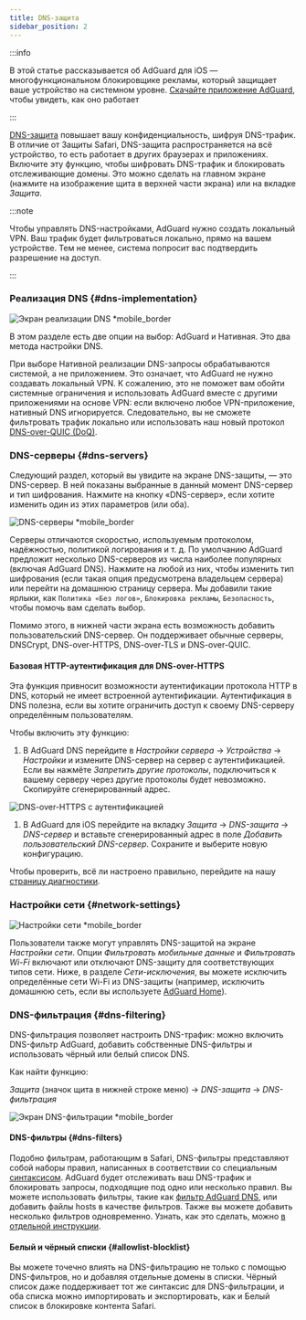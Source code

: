 ```yaml
---
title: DNS-защита
sidebar_position: 2
---
```


:::info

В этой статье рассказывается об AdGuard для iOS — многофункциональном блокировщике рекламы, который защищает ваше устройство на системном уровне. [Скачайте приложение AdGuard](https://agrd.io/download-kb-adblock), чтобы увидеть, как оно работает

:::

[DNS-защита](https://adguard-dns.io/kb/general/dns-filtering/) повышает вашу конфиденциальность, шифруя DNS-трафик. В отличие от Защиты Safari, DNS-защита распространяется на всё устройство, то есть работает в других браузерах и приложениях. Включите эту функцию, чтобы шифровать DNS-трафик и блокировать отслеживающие домены. Это можно сделать на главном экране (нажмите на изображение щита в верхней части экрана) или на вкладке _Защита_.

:::note

Чтобы управлять DNS-настройками, AdGuard нужно создать локальный VPN. Ваш трафик будет фильтроваться локально, прямо на вашем устройстве. Тем не менее, система попросит вас подтвердить разрешение на доступ.

:::

### Реализация DNS {#dns-implementation}

![Экран реализации DNS \*mobile\_border](https://cdn.adtidy.org/public/Adguard/kb/iOS/features/implementation_ru.jpeg)

В этом разделе есть две опции на выбор: AdGuard и Нативная. Это два метода настройки DNS.

При выборе Нативной реализации DNS-запросы обрабатываются системой, а не приложением. Это означает, что AdGuard не нужно создавать локальный VPN. К сожалению, это не поможет вам обойти системные ограничения и использовать AdGuard вместе с другими приложениями на основе VPN: если включено любое VPN-приложение, нативный DNS игнорируется. Следовательно, вы не сможете фильтровать трафик локально или использовать наш новый протокол [DNS-over-QUIC (DoQ)](https://adguard.com/en/blog/dns-over-quic.html).

### DNS-серверы {#dns-servers}

Следующий раздел, который вы увидите на экране DNS-защиты, — это DNS-сервер. В ней показаны выбранные в данный момент DNS-сервер и тип шифрования. Нажмите на кнопку «DNS-сервер», если хотите изменить один из этих параметров (или оба).

![DNS-серверы \*mobile\_border](https://cdn.adtidy.org/public/Adguard/kb/iOS/features/dns_server_ru.jpeg)

Серверы отличаются скоростью, используемым протоколом, надёжностью, политикой логирования и т. д. По умолчанию AdGuard предложит несколько DNS-серверов из числа наиболее популярных (включая AdGuard DNS). Нажмите на любой из них, чтобы изменить тип шифрования (если такая опция предусмотрена владельцем сервера) или перейти на домашнюю страницу сервера. Мы добавили такие ярлыки, как `Политика «Без логов»`, `Блокировка рекламы`, `Безопасность`, чтобы помочь вам сделать выбор.

Помимо этого, в нижней части экрана есть возможность добавить пользовательский DNS-сервер. Он поддерживает обычные серверы, DNSCrypt, DNS-over-HTTPS, DNS-over-TLS и DNS-over-QUIC.

#### Базовая HTTP-аутентификация для DNS-over-HTTPS

Эта функция привносит возможности аутентификации протокола HTTP в DNS, который не имеет встроенной аутентификации. Аутентификация в DNS полезна, если вы хотите ограничить доступ к своему DNS-серверу определённым пользователям.

Чтобы включить эту функцию:

1. В AdGuard DNS перейдите в _Настройки сервера_ → _Устройства_ → _Настройки_ и измените DNS-сервер на сервер с аутентификацией. Если вы нажмёте _Запретить другие протоколы_, подключиться к вашему серверу через другие протоколы будет невозможно. Скопируйте сгенерированный адрес.

![DNS-over-HTTPS с аутентификацией](https://cdn.adtidy.org/content/release_notes/dns/v2-7/http-auth/http-auth-en.png)

1. В AdGuard для iOS перейдите на вкладку _Защита_ → _DNS-защита_ → _DNS-сервер_ и вставьте сгенерированный адрес в поле _Добавить пользовательский DNS-сервер_. Сохраните и выберите новую конфигурацию.

Чтобы проверить, всё ли настроено правильно, перейдите на нашу [страницу диагностики](https://adguard.com/ru/test.html).

### Настройки сети {#network-settings}

![Настройки сети \*mobile\_border](https://cdn.adtidy.org/public/Adguard/kb/iOS/features/network_settings_ru.jpeg)

Пользователи также могут управлять DNS-защитой на экране _Настройки сети_. Опции _Фильтровать мобильные данные_ и _Фильтровать Wi-Fi_ включают или отключают DNS-защиту для соответствующих типов сети. Ниже, в разделе _Сети-исключения_, вы можете исключить определённые сети Wi-Fi из DNS-защиты (например, исключить домашнюю сеть, если вы используете [AdGuard Home](https://adguard.com/adguard-home/overview.html)).

### DNS-фильтрация {#dns-filtering}

DNS-фильтрация позволяет настроить DNS-трафик: можно включить DNS-фильтр AdGuard, добавить собственные DNS-фильтры и использовать чёрный или белый список DNS.

Как найти функцию:

_Защита_ (значок щита в нижней строке меню) → _DNS-защита_ → _DNS-фильтрация_

![Экран DNS-фильтрации \*mobile\_border](https://cdn.adtidy.org/public/Adguard/kb/iOS/features/dns_filtering_ru.jpeg)

#### DNS-фильтры {#dns-filters}

Подобно фильтрам, работающим в Safari, DNS-фильтры представляют собой наборы правил, написанных в соответствии со специальным [синтаксисом](https://adguard-dns.io/kb/general/dns-filtering-syntax/). AdGuard будет отслеживать ваш DNS-трафик и блокировать запросы, подходящие под одно или несколько правил. Вы можете использовать фильтры, такие как [фильтр AdGuard DNS](https://github.com/AdguardTeam/AdguardSDNSFilter), или добавить файлы hosts в качестве фильтров. Также вы можете добавить несколько фильтров одновременно. Узнать, как это сделать, можно [в отдельной инструкции](adguard-for-ios/solving-problems/system-wide-filtering).

#### Белый и чёрный списки {#allowlist-blocklist}

Вы можете точечно влиять на DNS-фильтрацию не только с помощью DNS-фильтров, но и добавляя отдельные домены в списки. Чёрный список даже поддерживает тот же синтаксис для DNS-фильтрации, и оба списка можно импортировать и экспортировать, как и Белый список в блокировке контента Safari.
